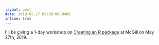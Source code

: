 ```yaml
---
layout: post
date: 2019-05-27 07:59:00-0400
inline: true
---
```


I'll be giving a 1-day workshop on [Creating an R package](https://forms.gle/EAshr6eLcqbj1VQx6) at McGill on May 27th, 2019.   